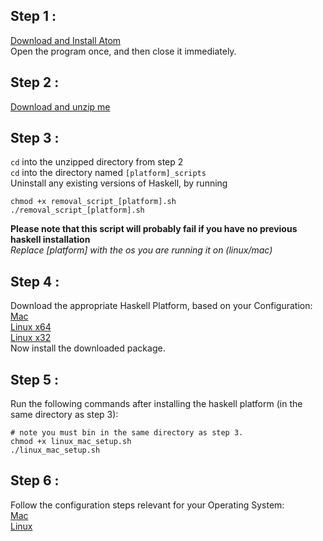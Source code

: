 ## Step 1 :
[Download and Install Atom](https://atom.io)
<br />
Open the program once, and then close it immediately.
## Step 2 :
[Download and unzip me](https://github.com/livecodealex/haskell-atom/archive/master.zip)
## Step 3 :
`cd` into the unzipped directory from step 2 <br />
`cd` into the directory named `[platform]_scripts` <br />
Uninstall any existing versions of Haskell, by running
```
chmod +x removal_script_[platform].sh
./removal_script_[platform].sh
```
**Please note that this script will probably fail if you have no previous haskell installation**<br />
*Replace [platform] with the os you are running it on (linux/mac)*
## Step 4 :
Download the appropriate Haskell Platform, based on your Configuration:<br />
[Mac](https://www.haskell.org/platform/download/8.0.2/Haskell%20Platform%208.0.2%20Full%2064bit-signed.pkg) <br />
[Linux x64](https://www.haskell.org/platform/download/8.0.2/haskell-platform-8.0.2-unknown-posix--full-x86_64.tar.gz) <br />
[Linux x32](https://www.haskell.org/platform/download/8.0.2/haskell-platform-8.0.2-unknown-posix--full-i386.tar.gz) <br />Now install the downloaded package.
## Step 5 :
Run the following commands after installing the haskell platform (in the same directory as step 3):
```
# note you must bin in the same directory as step 3. 
chmod +x linux_mac_setup.sh
./linux_mac_setup.sh
```
## Step 6 :
Follow the configuration steps relevant for your Operating System:<br />
[Mac](https://github.com/livecodealex/haskell-atom/blob/master/config_mac.md)<br />
[Linux](https://github.com/livecodealex/haskell-atom/blob/master/config_linux.md)

